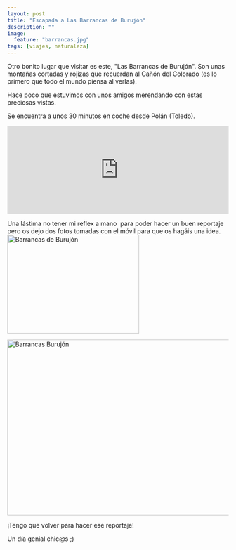 ```yaml
---
layout: post
title: "Escapada a Las Barrancas de Burujón"
description: ""
image:
  feature: "barrancas.jpg"
tags: [viajes, naturaleza]
---
```


Otro bonito lugar que visitar es este, "Las Barrancas de Burujón". Son unas montañas cortadas y rojizas que recuerdan al Cañón del Colorado (es lo primero que todo el mundo piensa al verlas).

Hace poco que estuvimos con unos amigos merendando con estas preciosas vistas.

Se encuentra a unos 30 minutos en coche desde Polán (Toledo).

<iframe style="border: 0;" src="https://www.google.com/maps/embed?pb=!1m14!1m8!1m3!1d48995.301687638355!2d-4.2885629!3d39.8696154!3m2!1i1024!2i768!4f13.1!3m3!1m2!1s0x0%3A0x337197f9122c75b9!2sBarrancas+de+Buruj%C3%B3n!5e0!3m2!1ses!2ses!4v1441100925813" width="100%" height="200" frameborder="0" allowfullscreen="allowfullscreen"></iframe>

Una lástima no tener mi reflex a mano  para poder hacer un buen reportaje pero os dejo dos fotos tomadas con el móvil para que os hagáis una idea.<img class="aligncenter wp-image-389 size-medium" src="http://www.mcarmenraflo.com/wp-content/uploads/2015/09/IMG_20150829_200413_1-300x225.jpg" alt="Barrancas de Burujón" width="300" height="225" />

<a href="http://www.mcarmenraflo.com/wp-content/uploads/2015/09/IMG_20150829_190318.jpg"><img class="aligncenter size-full wp-image-388" src="http://www.mcarmenraflo.com/wp-content/uploads/2015/09/IMG_20150829_190318.jpg" alt="Barrancas Burujón" width="2288" height="400" /></a>


¡Tengo que volver para hacer ese reportaje!

Un día genial chic@s ;)
